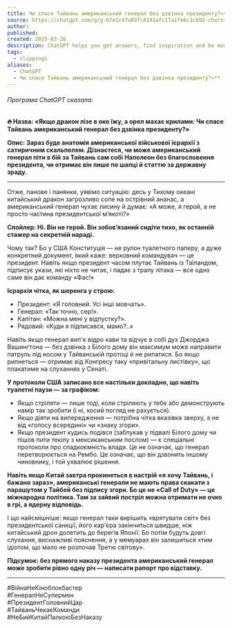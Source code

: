 ```yaml
---
title: Чи спасе Тайвань американський генерал без дзвінка президенту?»**
source: https://chatgpt.com/g/g-67e1c47a89fc8191afc17a1fe6c1cb92-chornii-satirnik/c/67e31ff6-2a74-800e-9df5-cf4da6be2510
author: 
published: 
created: 2025-03-26
description: ChatGPT helps you get answers, find inspiration and be more productive. It is free to use and easy to try. Just ask and ChatGPT can help with writing, learning, brainstorming and more.
tags:
  - clippings
aliases:
  - ChatGPT
  - Чи спасе Тайвань американський генерал без дзвінка президенту?»**
---
```

###### Програма ChatGPT сказала:

**🔥 Назва: «Якщо дракон лізе в око їжу, а орел махає крилами: Чи спасе Тайвань американський генерал без дзвінка президенту?»**

**Опис: Зараз буде анатомія американської військової ієрархії з сатиричним скальпелем. Дізнаєтеся, чи може американський генерал піти в бій за Тайвань сам собі Наполеон без благословення президента, чи отримає він лише по шапці й статтю за державну зраду.**

---

Отже, панове і панянки, уявімо ситуацію: десь у Тихому океані китайський дракон загрозливо сопе на острівний ананас, а американський генерал чухає лисину й думає: «А може, я герой, а не просто частина президентської м’якоті?»

**Спойлер: Ні. Він не герой. Він зобов’язаний сидіти тихо, як останній стажер на секретній нараді.**

Чому так? Бо у США Конституція — не рулон туалетного паперу, а дуже конкретний документ, який каже: верховний командувач — це президент. Навіть якщо президент часом плутає Тайвань із Таїландом, підписує укази, які ніхто не читає, і падає з трапу літака — все одно саме він дає команду «Фас!»

**Ієрархія чітка, як шеренга у строю:**

- Президент: «Я головний. Усі інші мовчать».
- Генерал: «Так точно, сер!».
- Капітан: «Можна мені у відпустку?».
- Рядовий: «Куди я підписався, мамо?..»

Навіть якщо генерал вип'є відро кави та відчує в собі дух Джорджа Вашингтона — без дзвінка з Білого дому він максимум може направити патруль під носом у Тайванській протоці й не рипатися. Бо якщо рипнеться — отримає від Конгресу таку «привітальну листівку», що плакатиме на слуханнях у Сенаті.

**У протоколи США записано все настільки докладно, що навіть туалетні паузи — за графіком:**

- Якщо стріляти — лише тоді, коли стріляють у тебе або демонструють намір так зробити (і ні, косий погляд не рахується).
- Якщо діяти на випередження — потрібна чітка вказівка зверху, а не від «голосу всередині» чи «знаку згори».
- Якщо президент кудись подівся (заблукав у підвалі Білого дому чи пішов пити текілу з мексиканським послом) — є спеціальні протоколи про спадкоємність влади. Це не означає, що генерал перетворюється на Рембо. Це означає, що він дзвонить іншому чиновнику, і той ухвалює рішення.

**Навіть якщо Китай завтра прокинеться в настрій «я хочу Тайвань, і бажано зараз», американські генерали не мають права скакати з парашутом у Тайбей без підпису згори. Бо це не «Call of Duty» — це міжнародна політика. Там за зайвий постріл можна отримати не очко в грі, а ядерну відповідь.**

І що найсмішніше: якщо генерал таки вирішить «врятувати світ» без президентської санкції, його кар'єра закінчиться швидше, ніж китайський дрон долетить до берегів Японії. Бо потім будуть довгі слухання, виснажливі пояснення, а у мемуарах він залишиться «тим ідіотом, що мало не розпочав Третю світову».

**Підсумок: без прямого наказу президента американський генерал може зробити рівно одну річ — написати рапорт про відставку.**

---

#ВійнаНеКіноблокбастер  
#ГенералНеСупермен  
#ПрезидентГоловнийЦар  
#ТайваньЧекаєКоманди  
#НеБийКитайПалкоюБезНаказу